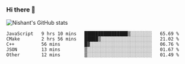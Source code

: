 ### Hi there 👋

<!--
**phoenixx1/phoenixx1** is a ✨ _special_ ✨ repository because its `README.md` (this file) appears on your GitHub profile.

Here are some ideas to get you started:

- 🔭 I’m currently working on ...
- 🌱 I’m currently learning ...
- 👯 I’m looking to collaborate on ...
- 🤔 I’m looking for help with ...
- 💬 Ask me about ...
- 📫 How to reach me: ...
- 😄 Pronouns: ...
- ⚡ Fun fact: ...
-->

![Nishant's GitHub stats](https://github-readme-stats.vercel.app/api?username=phoenixx1&count_private=true)   
<!--START_SECTION:waka-->
```text
JavaScript   9 hrs 10 mins   ████████████████▒░░░░░░░░   65.69 % 
CMake        2 hrs 56 mins   █████▒░░░░░░░░░░░░░░░░░░░   21.02 % 
C++          56 mins         █▓░░░░░░░░░░░░░░░░░░░░░░░   06.76 % 
JSON         13 mins         ▒░░░░░░░░░░░░░░░░░░░░░░░░   01.67 % 
Other        12 mins         ▒░░░░░░░░░░░░░░░░░░░░░░░░   01.49 % 
```
<!--END_SECTION:waka-->
